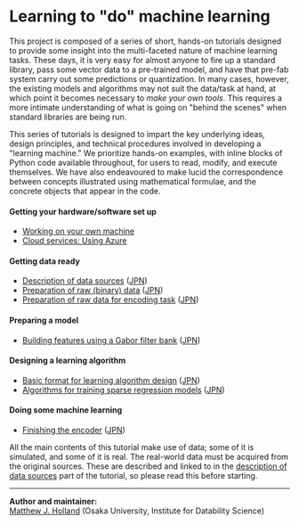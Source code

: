 # Learning to "do" machine learning

This project is composed of a series of short, hands-on tutorials designed to provide some insight into the multi-faceted nature of machine learning tasks. These days, it is very easy for almost anyone to fire up a standard library, pass some vector data to a pre-trained model, and have that pre-fab system carry out some predictions or quantization. In many cases, however, the existing models and algorithms may not suit the data/task at hand, at which point it becomes necessary to *make your own tools*. This requires a more intimate understanding of what is going on "behind the scenes" when standard libraries are being run.

This series of tutorials is designed to impart the key underlying ideas, design principles, and technical procedures involved in developing a "learning machine." We prioritize hands-on examples, with inline blocks of Python code available throughout, for users to read, modify, and execute themselves. We have also endeavoured to make lucid the correspondence between concepts illustrated using mathematical formulae, and the concrete objects that appear in the code.

#### Getting your hardware/software set up
- <a href="SetupYours.html">Working on your own machine</a>
- <a href="https://feedbackward.github.io/learnml/azure_use.html">Cloud services: Using Azure</a>

#### Getting data ready
- <a href="DataSources.html">Description of data sources</a> (<a href="DataSourcesJPN.html">JPN</a>)
- <a href="DataMNIST.html">Preparation of raw (binary) data</a> (<a href="DataMNISTJPN.html">JPN</a>)
- <a href="Datavim-2.html">Preparation of raw data for encoding task</a> (<a href="Datavim-2JPN.html">JPN</a>)

#### Preparing a model
- <a href="FilterBank.html">Building features using a Gabor filter bank</a> (<a href="FilterBankJPN.html">JPN</a>)

#### Designing a learning algorithm
- <a href="AlgoIntro.html">Basic format for learning algorithm design</a> (<a href="AlgoIntroJPN.html">JPN</a>)
- <a href="AlgoSparseReg.html">Algorithms for training sparse regression models</a> (<a href="AlgoSparseRegJPN.html">JPN</a>)

#### Doing some machine learning
- <a href="FinishEncoder.html">Finishing the encoder</a> (<a href="FinishEncoderJPN.html">JPN</a>)


All the main contents of this tutorial make use of data; some of it is simulated, and some of it is real. The real-world data must be acquired from the original sources. These are described and linked to in the <a href="DataSources.html">description of data sources</a> part of the tutorial, so please read this before starting.


___

__Author and maintainer:__<br>
<a href="http://feedbackward.com/">Matthew J. Holland</a> (Osaka University, Institute for Datability Science)


